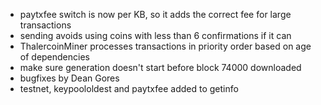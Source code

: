 * paytxfee switch is now per KB, so it adds the correct fee for large transactions
* sending avoids using coins with less than 6 confirmations if it can
* ThalercoinMiner processes transactions in priority order based on age of dependencies
* make sure generation doesn't start before block 74000 downloaded
* bugfixes by Dean Gores
* testnet, keypoololdest and paytxfee added to getinfo
